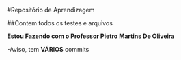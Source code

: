 #Repositório de Aprendizagem

##Contem todos os testes e arquivos

**Estou Fazendo com o Professor Pietro Martins De Oliveira**

-Aviso, tem **VÁRIOS** commits